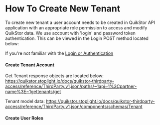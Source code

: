 # How To Create New Tenant

To create new tenant a user account needs to be created in QuikStor API application with an appropriate role permission to access and modify QuikStor data. We use account with 'login' and password token authentication. This can be viewed in the Login POST method located below:


If you're not familiar with the [Login or Authentication](https://quikstor.stoplight.io/docs/quikstor-thirdparty-access/docs/Authentication.md)  



#### Create Tenant Account

Get Tenant response objects are located below: 
https://quikstor.stoplight.io/docs/quikstor-thirdparty-access/reference/ThirdParty.v1.json/paths/~1api~1%3Cpartner-name%3E~1gettenants/get

Tenant model data: 
https://quikstor.stoplight.io/docs/quikstor-thirdparty-access/reference/ThirdParty.v1.json/components/schemas/Tenant

#### Create User Roles